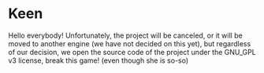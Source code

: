 # Keen
Hello everybody! Unfortunately, the project will be canceled, or it will be moved to another engine (we have not decided on this yet), but regardless of our decision, we open the source code of the project under the GNU_GPL v3 license, break this game! (even though she is so-so)
